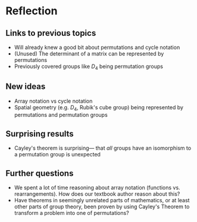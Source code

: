 # Reflection

## Links to previous topics
* Will already knew a good bit about permutations and cycle notation
* (Unused) The determinant of a matrix can be represented by permutations
* Previously covered groups like $D_4$ being permutation groups

## New ideas
* Array notation vs cycle notation
* Spatial geometry (e.g. $D_4$, Rubik's cube group) being represented by permutations and permutation groups

## Surprising results
* Cayley's theorem is surprising— that *all* groups have an isomorphism to a permutation group is unexpected

## Further questions
* We spent a lot of time reasoning about array notation (functions vs. rearrangements). How does our textbook author reason about this?
* Have theorems in seemingly unrelated parts of mathematics, or at least other parts of group theory, been proven by using Cayley's Theorem to transform a problem into one of permutations?
